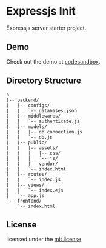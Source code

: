 # Expressjs Init

Expressjs server starter project.

## Demo

Check out the demo at [codesandbox](https://codesandbox.io/s/expressjs-init-619iq).

## Directory Structure

```
o
|-- backend/
|   |-- configs/
|   |   `-- databases.json
|   |-- middlewares/
|   |   `-- authenticate.js
|   |-- models/
|   |   |-- db.connection.js
|   |   `-- db.js
|   |-- public/
|   |   |-- assets/
|   |   |   |-- css/
|   |   |   `-- js/
|   |   |-- vendor/
|   |   `-- index.html
|   |-- routes/
|   |   `-- index.js
|   |-- views/
|   |   `-- index.ejs
|   `-- app.js
`-- frontend/
    `-- index.html
```

## License

licensed under the [mit license](LICENSE)
